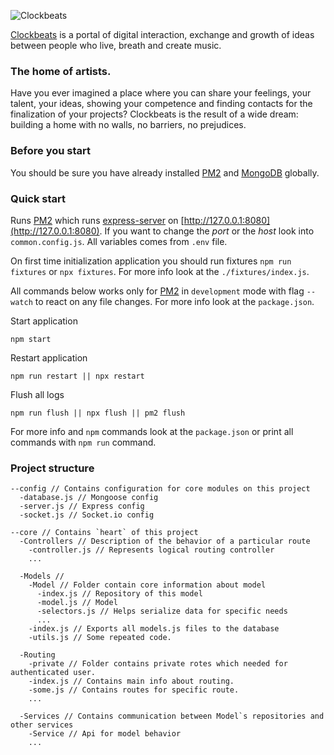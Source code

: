![Clockbeats](https://clockbeats.com/static/img/cb_logo.png)

[Clockbeats](https://clockbeats.com) is a portal of digital interaction, exchange and growth of ideas between
people who live, breath and create music.

### The home of artists.
Have you ever imagined a place where you can share your feelings, your talent, your ideas,
showing your competence and finding contacts for the finalization of your projects?
Clockbeats is the result of a wide dream: building a home with no walls, no barriers, no prejudices.

### Before you start
You should be sure you have already installed [PM2](http://pm2.keymetrics.io) and [MongoDB](https://www.mongodb.com) globally.

### Quick start
Runs [PM2](http://pm2.keymetrics.io) which runs [express-server](https://expressjs.com) on [http://127.0.0.1:8080](http://127.0.0.1:8080).
If you want to change the *port* or the *host* look into `common.config.js`. All variables comes from `.env` file.

On first time initialization application you should run fixtures `npm run fixtures` or `npx fixtures`. For more info look at the `./fixtures/index.js`.

All commands below works only for [PM2](http://pm2.keymetrics.io) in `development` mode with flag `--watch` to react on any file changes.
For more info look at the `package.json`.

Start application
```
npm start
```

Restart application
```
npm run restart || npx restart
```

Flush all logs
```
npm run flush || npx flush || pm2 flush
```

For more info and `npm` commands look at the `package.json` or print all commands with `npm run` command.

### Project structure
```
--config // Contains configuration for core modules on this project
  -database.js // Mongoose config
  -server.js // Express config
  -socket.js // Socket.io config
  
--core // Contains `heart` of this project
  -Controllers // Description of the behavior of a particular route
    -controller.js // Represents logical routing controller
    ...
    
  -Models // 
    -Model // Folder contain core information about model
      -index.js // Repository of this model
      -model.js // Model
      -selectors.js // Helps serialize data for specific needs
      ...
    -index.js // Exports all models.js files to the database
    -utils.js // Some repeated code.
    
  -Routing
    -private // Folder contains private rotes which needed for authenticated user.
    -index.js // Contains main info about routing.
    -some.js // Contains routes for specific route.
    ...
    
  -Services // Contains communication between Model`s repositories and other services
    -Service // Api for model behavior
    ...
```